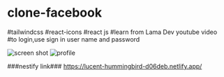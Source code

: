 # clone-facebook
#tailwindcss
#react-icons
#react js
#learn from Lama Dev youtube video
#to login,use sign in user name and password

![screen shot](https://i.postimg.cc/BsdRC7tn/Screenshot-from-2023-03-19-17-35-42.png)
![profile](https://i.postimg.cc/vHTzysZV/Screenshot-from-2023-03-19-17-43-18.png)


###nestify link###
https://lucent-hummingbird-d06deb.netlify.app/
